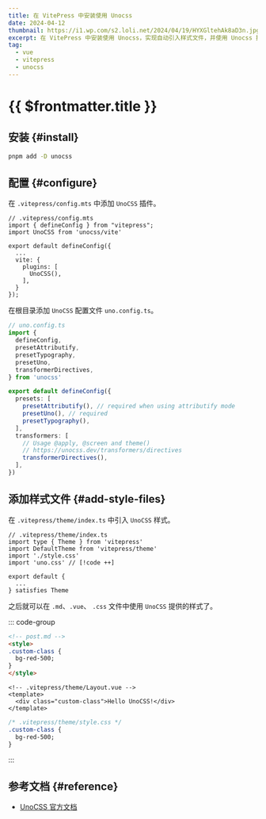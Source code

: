 ```yaml
---
title: 在 VitePress 中安装使用 Unocss
date: 2024-04-12
thumbnail: https://i1.wp.com/s2.loli.net/2024/04/19/HYXGltehAk8aD3n.jpg
excerpt: 在 VitePress 中安装使用 Unocss，实现自动引入样式文件，并使用 Unocss 提供的样式。
tag:
  - vue
  - vitepress
  - unocss
---
```


# {{ $frontmatter.title }}

## 安装 {#install}

```bash
pnpm add -D unocss
```

## 配置 {#configure}

在 `.vitepress/config.mts` 中添加 `UnoCSS` 插件。

```ts{3,7-10}
// .vitepress/config.mts
import { defineConfig } from "vitepress";
import UnoCSS from 'unocss/vite'

export default defineConfig({
  ...
  vite: {
    plugins: [
      UnoCSS(),
    ],
  }
});
```
在根目录添加 `UnoCSS` 配置文件 `uno.config.ts`。

```ts
// uno.config.ts
import {
  defineConfig,
  presetAttributify,
  presetTypography,
  presetUno,
  transformerDirectives,
} from 'unocss'

export default defineConfig({
  presets: [
    presetAttributify(), // required when using attributify mode
    presetUno(), // required
    presetTypography(),
  ],
  transformers: [
    // Usage @apply, @screen and theme()
    // https://unocss.dev/transformers/directives
    transformerDirectives(),
  ],
})
```

## 添加样式文件 {#add-style-files}

在 `.vitepress/theme/index.ts` 中引入 `UnoCSS` 样式。

```ts{5}
// .vitepress/theme/index.ts
import type { Theme } from 'vitepress'
import DefaultTheme from 'vitepress/theme'
import './style.css'
import 'uno.css' // [!code ++]

export default {
  ...
} satisfies Theme
```

之后就可以在 `.md`、`.vue`、 `.css` 文件中使用 `UnoCSS` 提供的样式了。

::: code-group


```md
<!-- post.md -->
<style>
.custom-class {
  bg-red-500;
}
</style>
```

```Vue
<!-- .vitepress/theme/Layout.vue -->
<template>
  <div class="custom-class">Hello UnoCSS!</div>
</template>
```

```css
/* .vitepress/theme/style.css */
.custom-class {
  bg-red-500;
}
```

:::

## 参考文档 {#reference}

- [UnoCSS 官方文档](https://unocss.dev/integrations/vite)
